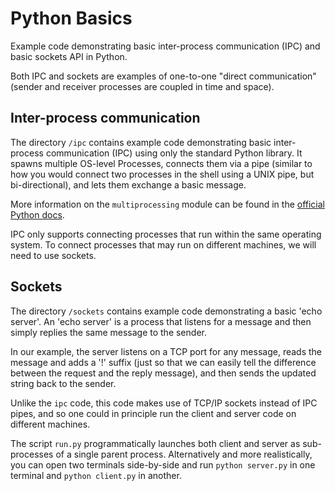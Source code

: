 # Python Basics

Example code demonstrating basic inter-process communication (IPC) and basic sockets API in Python.

Both IPC and sockets are examples of one-to-one "direct communication" (sender and receiver processes are coupled in time and space).

## Inter-process communication

The directory `/ipc` contains example code demonstrating basic inter-process communication (IPC) using only the standard Python library. It spawns multiple OS-level Processes, connects them via a pipe (similar to how you would connect two processes in the shell using a UNIX pipe, but bi-directional), and lets them exchange a basic message.

More information on the `multiprocessing` module can be found in the [official Python docs](https://docs.python.org/3/library/multiprocessing.html).

IPC only supports connecting processes that run within the same operating system. To connect processes that may run on different machines, we will need to use sockets.

## Sockets

The directory `/sockets` contains example code demonstrating a basic 'echo server'.
An 'echo server' is a process that listens for a message and then simply replies the same message to the sender.

In our example, the server listens on a TCP port for any message, reads the message and adds a '!' suffix (just so that we can easily tell the difference between the request and the reply message), and then sends the updated string back to the sender.

Unlike the `ipc` code, this code makes use of TCP/IP sockets instead of IPC pipes, and so one could in principle run the client and server code on different machines.

The script `run.py` programmatically launches both client and server as sub-processes of a single parent process. Alternatively and more realistically, you can open two terminals side-by-side and run `python server.py` in one terminal and `python client.py` in another.